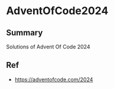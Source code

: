 # AdventOfCode2024

## Summary

Solutions of Advent Of Code 2024

## Ref

- https://adventofcode.com/2024